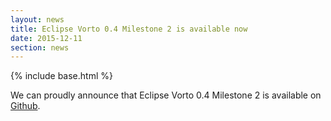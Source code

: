 ```yaml
---
layout: news
title: Eclipse Vorto 0.4 Milestone 2 is available now
date: 2015-12-11
section: news
---
```


{% include base.html %}

We can proudly announce that Eclipse Vorto 0.4 Milestone 2 is available on <a href="https://github.com/eclipse/vorto" target="_blank">Github</a>.
<br>